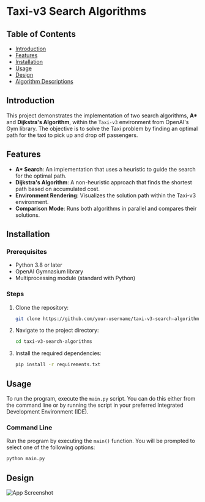 # Taxi-v3 Search Algorithms

## Table of Contents
- [Introduction](#introduction)
- [Features](#features)
- [Installation](#installation)
- [Usage](#usage)
- [Design](#design)
- [Algorithm Descriptions](#algorithm-descriptions)

## Introduction
This project demonstrates the implementation of two search algorithms, **A\*** and **Dijkstra's Algorithm**, within the `Taxi-v3` environment from OpenAI's Gym library. The objective is to solve the Taxi problem by finding an optimal path for the taxi to pick up and drop off passengers.

## Features
- **A\* Search**: An implementation that uses a heuristic to guide the search for the optimal path.
- **Dijkstra's Algorithm**: A non-heuristic approach that finds the shortest path based on accumulated cost.
- **Environment Rendering**: Visualizes the solution path within the Taxi-v3 environment.
- **Comparison Mode**: Runs both algorithms in parallel and compares their solutions.

## Installation

### Prerequisites
- Python 3.8 or later
- OpenAI Gymnasium library
- Multiprocessing module (standard with Python)

### Steps
1. Clone the repository:
    ```bash
    git clone https://github.com/your-username/taxi-v3-search-algorithms.git
    ```
2. Navigate to the project directory:
    ```bash
    cd taxi-v3-search-algorithms
    ```
3. Install the required dependencies:
    ```bash
    pip install -r requirements.txt
    ```

## Usage
To run the program, execute the `main.py` script. You can do this either from the command line or by running the script in your preferred Integrated Development Environment (IDE).

### Command Line
Run the program by executing the `main()` function. You will be prompted to select one of the following options:
    

```bash
python main.py
```

## Design

![App Screenshot](https://github.com/melodyk/Taxi/assets/class_diagram.png)

